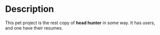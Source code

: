 # Description
This pet project is the rest copy of **head hunter** in some way. It has users, and one have their resumes.

